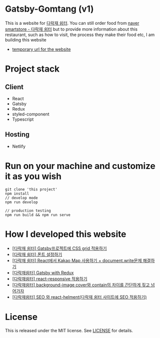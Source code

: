 # Gatsby-Gomtang (v1)

This is a website for [다락재 쉼터](https://m.place.naver.com/restaurant/15565163/home). You can still order food from [naver smartstore - 다락재 쉼터](https://smartstore.naver.com/drj_gomtang?NaPm=ct%3Dkn3wyuku%7Cci%3Dcheckout%7Ctr%3Dds%7Ctrx%3D%7Chk%3Dc39594238b44d3d82c04b9fae3ad15f47a05d4c1) but to provide more information about this restaurant, such as how to visit, the process they make their food etc, I am building this website

- [temporary url for the website](https://compassionate-spence-df7e3f.netlify.app/)

# Project stack

## Client

- React
- Gatsby
- Redux
- styled-component
- Typescript

## Hosting

- Netlify

# Run on your machine and customize it as you wish

```
git clone 'this project'
npm install
// develop mode
npm run develop

// production testing
npm run build && npm run serve
```

# How I developed this website

- [[다락재 쉼터] Gatsby프로젝트에 CSS grid 적용하기](https://mytutorials.tistory.com/331)
- [[다락재 쉼터] 폰트 설정하기](https://mytutorials.tistory.com/332)
- [[다락재 쉼터] React에서 Kakao Map 사용하기 + document.write문제 해결하기](https://mytutorials.tistory.com/333)
- [[다락재쉼터] Gatsby with Redux](https://mytutorials.tistory.com/334)
- [[다락재쉼터] react-responsive 적용하기](https://mytutorials.tistory.com/335)
- [[다락재쉼터] background-image cover와 contain의 차이를 간단하게 짚고 넘어가자](https://mytutorials.tistory.com/336)
- [[다락재쉼터] SEO 와 react-helment(다락재 쉼터 사이트에 SEO 적용하기)](https://mytutorials.tistory.com/337)
<!--
- Gatsby 배포하기: https://hello-gatsby.usefulparadigm.com/posts/howto-deploy-gatsby-site-using-aws-amplify -->
<!-- - Gatsby responsive image: https://www.youtube.com/watch?v=XiG8gYJ7DiI&ab_channel=ADesignerWhoCodes -->

# License

This is released under the MIT license. See [LICENSE](LICENSE) for details.
